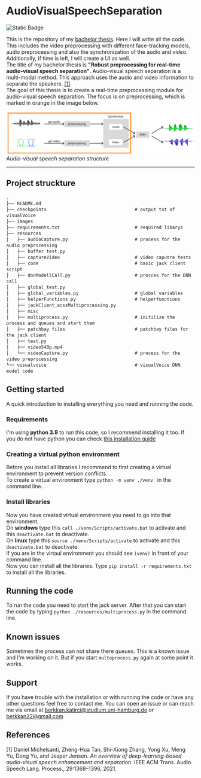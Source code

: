 # AudioVisualSpeechSeparation

![Static Badge](https://img.shields.io/badge/done-done?label=Bachelor%20Status)

This is the repository of my [bachelor thesis](https://github.com/berkkan22/audio-visual-speech-separation/blob/main/Robust_preprocessing_for_real-time_audio-visual_speech_separation_Berkkan_Katirci_7298823.pdf). Here I will write all the code. This includes the video preprocessing with different face-tracking models, audio preprocessing and also the synchronization of the audio and video. Additionally, if time is left, I will create a UI as well. <br>
The title of my bachelor thesis is **"Robust preprocessing for real-time audio-visual speech separation"**. Audio-visual speech separation is a multi-modal method. This approach uses the audio and video information to separate the speakers. [[1]](#1) <br>
The goal of this thesis is to create a real-time preprocessing module for audio-visual speech separation. The focus is on preprocessing, which is marked in orange in the image below.

[![Audio-visual speech separation structure](/images/problem_description_full.png)](LINK)
_Audio-visual speech separation structure_

---

## Project struckture

```
.
├── README.md
├── checkpoints                                 # output txt of visualVoice
├── images
├── requirements.txt                            # required libarys
├── resources
│   ├── audioCapture.py                         # process for the audio preprocessing
│   ├── buffer test.py
│   ├── captureVideo                            # video caputre tests
│   ├── code                                    # basic jack client script
│   ├── dnnModellCall.py                        # procces for the DNN call
│   ├── global_test.py
│   ├── global_variables.py                     # global variables
│   ├── helperFunctions.py                      # helperfunctions
│   ├── jackClient_acssMultiprocessing.py
│   ├── misc
│   ├── multiprocess.py                         # initilize the process and queues and start them
│   ├── patchbay files                          # patchbay files for the jack client
│   ├── test.py
│   ├── video540p.mp4
│   └── videoCapture.py                         # process for the video preprocessing
└── visualvoice                                 # visualVoice DNN model code
```

## Getting started

A quick introduction to installing everything you need and running the code.

### Requirements

I'm using **python 3.9** to run this code, so I recommend installing it too. If you do not have python you can check [this installation guide](https://realpython.com/installing-python/)

### Creating a virtual python environment

Before you install all libraries I recommend to first creating a virtual environment tp prevent version conflicts. <br>
To create a virtual environment type `python -m venv ./venv ` in the command line.

<!-- Asciinema to recorde comand line -->

### Install libraries

Now you have created virtual environment you need to go into that environment. <br>
On **windows** type this `call ./venv/Scripts/activate.bat` to activate and this `deactivate.bat` to deactivate. <br>
On **linux** type this `source ./venv/Scripts/activate` to activate and this `deactivate.bat` to deactivate. <br>
If you are in the virtaul environment you should see `(venv)` in front of your command line. <br>
Now you can install all the libraries. Type `pip install -r requirements.txt` to install all the libraries. <br>

## Running the code

To run the code you need to start the jack server. After that you can start the code by typing `python ./resources/multiprocess.py` in the command line. <br>

## Known issues

Sometimes the process can not share there queues. This is a known issue and I'm working on it. But if you start `multoprocess.py` again at some point it works. <br>

## Support

If you have trouble with the installation or with running the code or have any other questions feel free to contact me.
You can open an issue or can reach me via email at berkkan.katirci@studium.uni-hamburg.de or berkkan22@gmail.com

## References

<a id="1">[1]</a>
Daniel Michelsanti, Zheng-Hua Tan, Shi-Xiong Zhang, Yong Xu, Meng
Yu, Dong Yu, and Jesper Jensen. _An overview of deep-learning-based
audio-visual speech enhancement and separation_. IEEE ACM Trans.
Audio Speech Lang. Process., 29:1368–1396, 2021.
